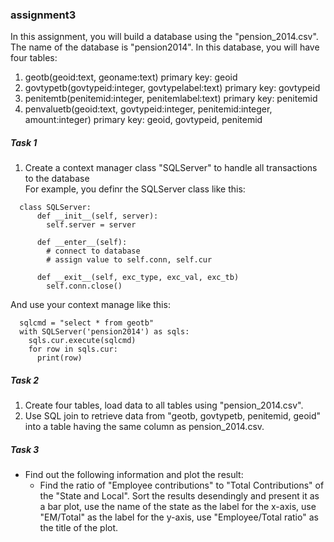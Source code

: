 ### assignment3

In this assignment, you will build a database using the "pension_2014.csv". The name of the database is "pension2014". In this database, you will have four tables:
1. geotb(geoid:text, geoname:text) primary key: geoid
2. govtypetb(govtypeid:integer, govtypelabel:text) primary key: govtypeid
3. penitemtb(penitemid:integer, penitemlabel:text) primary key: penitemid
4. penvaluetb(geoid:text, govtypeid:integer, penitemid:integer, amount:integer) primary key: geoid, govtypeid, penitemid

##### Task 1

1. Create a context manager class "SQLServer" to handle all transactions to the database\
  For example, you definr the SQLServer class like this:
  
  ```
    class SQLServer:
        def __init__(self, server):
          self.server = server
         
        def __enter__(self):
          # connect to database
          # assign value to self.conn, self.cur
          
        def __exit__(self, exc_type, exc_val, exc_tb)
          self.conn.close()
  ```        
    
  And use your context manage like this:
  
  ```
    sqlcmd = "select * from geotb"
    with SQLServer('pension2014') as sqls:
      sqls.cur.execute(sqlcmd)
      for row in sqls.cur:
        print(row)
  ```

##### Task 2

1. Create four tables, load data to all tables using "pension_2014.csv".
2. Use SQL join to retrieve data from "geotb, govtypetb, penitemid, geoid" into a table having the same column as pension_2014.csv. 

##### Task 3

- Find out the following information and plot the result: 
    - Find the ratio of "Employee contributions" to "Total Contributions" of the "State and Local". Sort the results desendingly and present it as a bar plot, use the name of the state as the label for the x-axis, use "EM/Total" as the label for the y-axis, use "Employee/Total ratio" as the title of the plot.  
    
